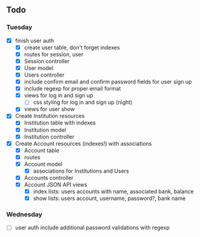 ## Todo
### Tuesday
- [x] finish user auth
  - [x] create user table, don't forget indexes
  - [x] routes for session, user
  - [x] Session controller
  - [x] User model
  - [x] Users controller
  - [x] include confirm email and confirm password fields for user sign up
  - [x] include regexp for proper email format
  - [x] views for log in and sign up
    - [ ] css styling for log in and sign up (night)
  - [x] views for user show
- [x] Create Institution resources
  - [x] Institution table with indexes
  - [x] Institution model
  - [x] Institution controller
- [x] Create Account resources (indexes!) with associations
  - [x] Account table
  - [x] routes
  - [x] Account model
    - [x] associations for Institutions and Users
  - [x] Accounts controller
  - [x] Account JSON API views
    - [x] index lists: users accounts with name, associated bank, balance
    - [x] show lists: users account, username, password?, bank name

### Wednesday

- [ ] user auth include additional password validations with regexp
